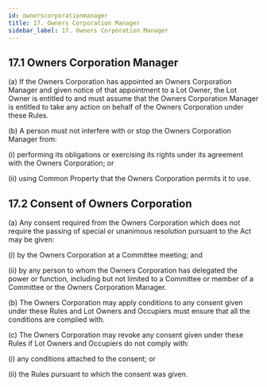 ```yaml
---
id: ownerscorporationmanager
title: 17. Owners Corporation Manager
sidebar_label: 17. Owners Corporation Manager
---
```


## 17.1	Owners Corporation Manager
(a)	If the Owners Corporation has appointed an Owners Corporation Manager and given notice of that appointment to a Lot Owner, the Lot Owner is entitled to and must assume that the Owners Corporation Manager is entitled to take any action on behalf of the Owners Corporation under these Rules.

(b)	A person must not interfere with or stop the Owners Corporation Manager from:

(i)	performing its obligations or exercising its rights under its agreement with the Owners Corporation; or

(ii)	using Common Property that the Owners Corporation permits it to use.

## 17.2	Consent of Owners Corporation
(a)	Any consent required from the Owners Corporation which does not require the passing of special or unanimous resolution pursuant to the Act may be given:

(i)	by the Owners Corporation at a Committee meeting; and

(ii)	by any person to whom the Owners Corporation has delegated the power or function, including but not limited to a Committee or member of a Committee or the Owners Corporation Manager.
 
(b)	The Owners Corporation may apply conditions to any consent given under these Rules and Lot Owners and Occupiers must ensure that all the conditions are complied with.

(c)	The Owners Corporation may revoke any consent given under these Rules if Lot Owners and Occupiers do not comply with:

(i)	any conditions attached to the consent; or

(ii)	the Rules pursuant to which the consent was given.
